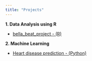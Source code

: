 ```yaml
---
title: "Projects"
---
```



**1.  Data Analysis using R**

-   [bella_beat_project - (R)](https://tubular-peony-b75acf.netlify.app/)

**2.  Machine Learning**

-   [Heart disease prediction - (Python)](https://iridescent-sunflower-8a76c1.netlify.app/)

